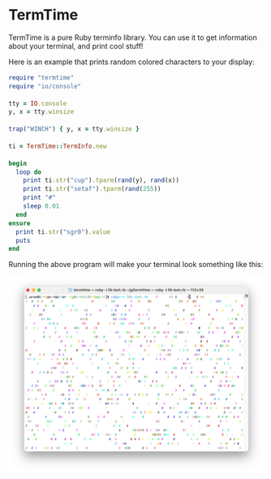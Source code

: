 # TermTime

TermTime is a pure Ruby terminfo library. You can use it to get information
about your terminal, and print cool stuff!

Here is an example that prints random colored characters to your display:

```ruby
require "termtime"
require "io/console"

tty = IO.console
y, x = tty.winsize

trap("WINCH") { y, x = tty.winsize }

ti = TermTime::TermInfo.new

begin
  loop do
    print ti.str("cup").tparm(rand(y), rand(x))
    print ti.str("setaf").tparm(rand(255))
    print "#"
    sleep 0.01
  end
ensure
  print ti.str("sgr0").value
  puts
end
```

Running the above program will make your terminal look something like this:

![Program Output, terminal with random colored characters](assets/termtime.png)
